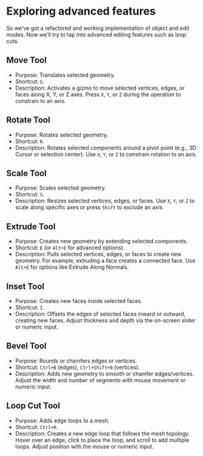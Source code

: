 # Exploring advanced features
So we've got a refactored and working implementation of object and edit modes. Now we'll try to tap into advanced editing features such as loop cuts.

## Move Tool
* Purpose: Translates selected geometry.
* Shortcut: `G`.
* Description: Activates a gizmo to move selected vertices, edges, or faces along X, Y, or Z axes. Press `X`, `Y`, or `Z` during the operation to constrain to an axis.

## Rotate Tool
* Purpose: Rotates selected geometry.
* Shortcut: `R`.
* Description: Rotates selected components around a pivot point (e.g., 3D Cursor or selection center). Use `X`, `Y`, or `Z` to constrain rotation to an axis.

## Scale Tool
* Purpose: Scales selected geometry.
* Shortcut: `S`.
* Description: Resizes selected vertices, edges, or faces. Use `X`, `Y`, or `Z` to scale along specific axes or press `Shift` to exclude an axis.

## Extrude Tool
* Purpose: Creates new geometry by extending selected components.
* Shortcut: `E` (or `Alt+E` for advanced options).
* Description: Pulls selected vertices, edges, or faces to create new geometry. For example, extruding a face creates a connected face. Use `Alt+E` for options like Extrude Along Normals.

## Inset Tool
* Purpose: Creates new faces inside selected faces.
* Shortcut: `I`.
* Description: Offsets the edges of selected faces inward or outward, creating new faces. Adjust thickness and depth via the on-screen slider or numeric input.

## Bevel Tool
* Purpose: Rounds or chamfers edges or vertices.
* Shortcut: `Ctrl+B` (edges), `Ctrl+Shift+B` (vertices).
* Description: Adds new geometry to smooth or chamfer edges/vertices. Adjust the width and number of segments with mouse movement or numeric input.

## Loop Cut Tool
* Purpose: Adds edge loops to a mesh.
* Shortcut: `Ctrl+R`.
* Description: Creates a new edge loop that follows the mesh topology. Hover over an edge, click to place the loop, and scroll to add multiple loops. Adjust position with the mouse or numeric input.